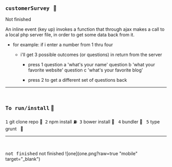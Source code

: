 ### <kbd>customerSurvey</kbd> &nbsp; :rocket:
  Not finished
  
  An inline event (key up) invokes a function that through ajax makes a call to a local php server file,
  in order to get some data back from it.
  - for example: if i enter a number from 1 thru four
    - i'll get 3 possible outcomes (or questions) in return from the server
  
        - press 1
            question a 'what's your name'
            question b 'what your favorite website'
            question c 'what's your favorite blog'
            
        - press 2
            to get a different set of questions back
  

<hr />
<br />


### <kbd>To run/install</kbd> :key:
<kbd>1</kbd> git clone repo :moyai:&nbsp;
<kbd>2</kbd> npm install :fuelpump:&nbsp;
<kbd>3</kbd> bower install :izakaya_lantern: &nbsp;
<kbd>4</kbd> bundler :construction:&nbsp;&nbsp;
<kbd>5</kbd> type grunt  &nbsp;&nbsp;:checkered_flag:





<hr />
  
<br />
  
<kbd>not finished</kbd> not finished
![one](one.png?raw=true "mobile" target="_blank")

